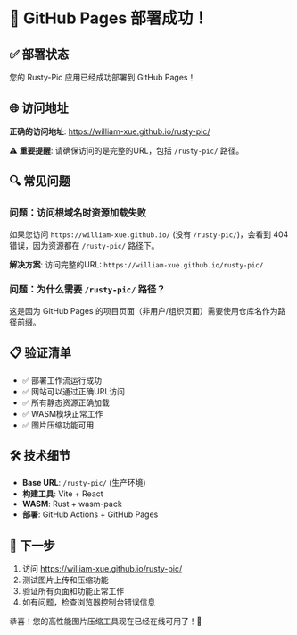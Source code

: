 # 🎉 GitHub Pages 部署成功！

## ✅ 部署状态

您的 Rusty-Pic 应用已经成功部署到 GitHub Pages！

## 🌐 访问地址

**正确的访问地址**: https://william-xue.github.io/rusty-pic/

⚠️ **重要提醒**: 请确保访问的是完整的URL，包括 `/rusty-pic/` 路径。

## 🔍 常见问题

### 问题：访问根域名时资源加载失败
如果您访问 `https://william-xue.github.io/` (没有 `/rusty-pic/`)，会看到 404 错误，因为资源都在 `/rusty-pic/` 路径下。

**解决方案**: 访问完整的URL: `https://william-xue.github.io/rusty-pic/`

### 问题：为什么需要 `/rusty-pic/` 路径？
这是因为 GitHub Pages 的项目页面（非用户/组织页面）需要使用仓库名作为路径前缀。

## 📋 验证清单

- ✅ 部署工作流运行成功
- ✅ 网站可以通过正确URL访问
- ✅ 所有静态资源正确加载
- ✅ WASM模块正常工作
- ✅ 图片压缩功能可用

## 🛠️ 技术细节

- **Base URL**: `/rusty-pic/` (生产环境)
- **构建工具**: Vite + React
- **WASM**: Rust + wasm-pack
- **部署**: GitHub Actions + GitHub Pages

## 🎯 下一步

1. 访问 https://william-xue.github.io/rusty-pic/
2. 测试图片上传和压缩功能
3. 验证所有页面和功能正常工作
4. 如有问题，检查浏览器控制台错误信息

恭喜！您的高性能图片压缩工具现在已经在线可用了！🚀